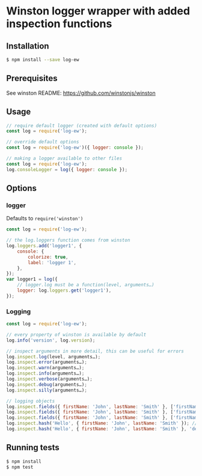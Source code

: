 # Winston logger wrapper with added inspection functions

## Installation
```sh
$ npm install --save log-ew
```

## Prerequisites
See winston README: <https://github.com/winstonjs/winston>

## Usage
```js
// require default logger (created with default options)
const log = require('log-ew');

// override default options
const log = require('log-ew')({ logger: console });

// making a logger available to other files
const log = require('log-ew');
log.consoleLogger = log({ logger: console });
```

## Options

### logger
Defaults to `require('winston')`

```js
const log = require('log-ew');

// the log.loggers function comes from winston
log.loggers.add('logger1', {
    console: {
        colorize: true,
        label: 'logger 1',
    },
});
var logger1 = log({
    // logger.log must be a function(level, arguments…)
    logger: log.loggers.get('logger1'),
});
```

### Logging
```js
const log = require('log-ew');

// every property of winston is available by default
log.info('version', log.version);

// inspect arguments in more detail, this can be useful for errors
log.inspect.log(level, arguments…);
log.inspect.error(arguments…);
log.inspect.warn(arguments…);
log.inspect.info(arguments…);
log.inspect.verbose(arguments…);
log.inspect.debug(arguments…);
log.inspect.silly(arguments…);

// logging objects
log.inspect.fields({ firstName: 'John', lastName: 'Smith' }, ['firstName']); // info
log.inspect.fields({ firstName: 'John', lastName: 'Smith' }, ['firstName'], 'debug');
log.inspect.fields({ firstName: 'John', lastName: 'Smith' }, ['firstName'], { level: 'debug' });
log.inspect.hash('Hello', { firstName: 'John', lastName: 'Smith' }); // info
log.inspect.hash('Hello', { firstName: 'John', lastName: 'Smith' }, 'debug');
```

## Running tests
```sh
$ npm install
$ npm test
```